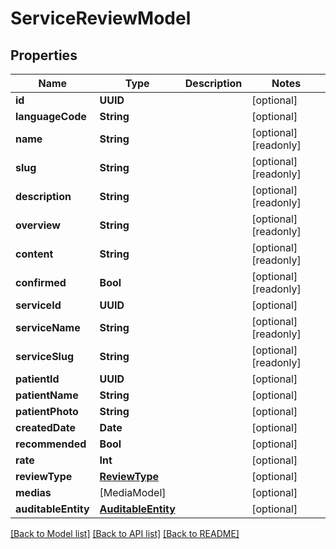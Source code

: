 # ServiceReviewModel

## Properties
Name | Type | Description | Notes
------------ | ------------- | ------------- | -------------
**id** | **UUID** |  | [optional] 
**languageCode** | **String** |  | [optional] 
**name** | **String** |  | [optional] [readonly] 
**slug** | **String** |  | [optional] [readonly] 
**description** | **String** |  | [optional] [readonly] 
**overview** | **String** |  | [optional] [readonly] 
**content** | **String** |  | [optional] [readonly] 
**confirmed** | **Bool** |  | [optional] [readonly] 
**serviceId** | **UUID** |  | [optional] 
**serviceName** | **String** |  | [optional] [readonly] 
**serviceSlug** | **String** |  | [optional] [readonly] 
**patientId** | **UUID** |  | [optional] 
**patientName** | **String** |  | [optional] 
**patientPhoto** | **String** |  | [optional] 
**createdDate** | **Date** |  | [optional] 
**recommended** | **Bool** |  | [optional] 
**rate** | **Int** |  | [optional] 
**reviewType** | [**ReviewType**](ReviewType.md) |  | [optional] 
**medias** | [MediaModel] |  | [optional] 
**auditableEntity** | [**AuditableEntity**](AuditableEntity.md) |  | [optional] 

[[Back to Model list]](../README.md#documentation-for-models) [[Back to API list]](../README.md#documentation-for-api-endpoints) [[Back to README]](../README.md)


